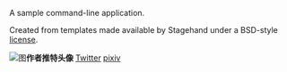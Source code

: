 A sample command-line application.

Created from templates made available by Stagehand under a BSD-style
[license](https://github.com/dart-lang/stagehand/blob/master/LICENSE).

![图](https://pbs.twimg.com/profile_images/1342441127459180545/k84yZPtV_400x400.jpg)**作者推特头像**
[Twitter](https://twitter.com/warabino) [pixiv](https://www.pixiv.net/users/123544)